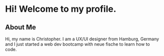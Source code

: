 # Hi! Welcome to my profile. 

## About Me
Hi, my name is Christopher. I am a UX/UI designer from Hamburg, Germany and I just started a web dev bootcamp with neue fische to learn how to code. 
